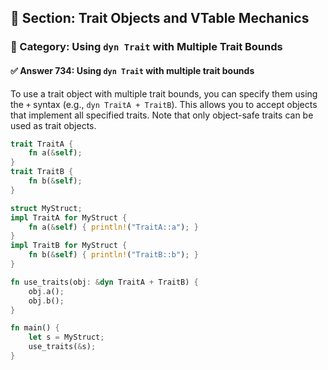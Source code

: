 ## 📘 Section: Trait Objects and VTable Mechanics
### 🔹 Category: Using `dyn Trait` with Multiple Trait Bounds
#### ✅ Answer 734: Using `dyn Trait` with multiple trait bounds

To use a trait object with multiple trait bounds, you can specify them using the `+` syntax (e.g., `dyn TraitA + TraitB`). This allows you to accept objects that implement all specified traits. Note that only object-safe traits can be used as trait objects.

```rust
trait TraitA {
    fn a(&self);
}
trait TraitB {
    fn b(&self);
}

struct MyStruct;
impl TraitA for MyStruct {
    fn a(&self) { println!("TraitA::a"); }
}
impl TraitB for MyStruct {
    fn b(&self) { println!("TraitB::b"); }
}

fn use_traits(obj: &dyn TraitA + TraitB) {
    obj.a();
    obj.b();
}

fn main() {
    let s = MyStruct;
    use_traits(&s);
}
```
